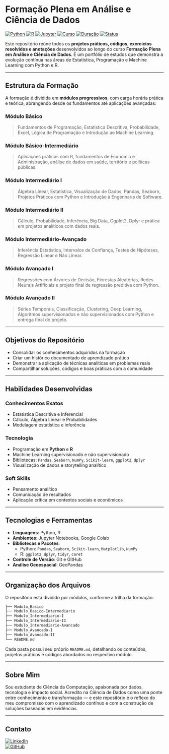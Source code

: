 # Formação Plena em Análise e Ciência de Dados

[![Python](https://img.shields.io/badge/Python-3.10+-blue?logo=python)](https://www.python.org/)
[![R](https://img.shields.io/badge/R-Program-lightgrey?logo=r)](https://www.r-project.org/)
[![Jupyter](https://img.shields.io/badge/Jupyter-Notebook-orange?logo=jupyter)](https://jupyter.org/)
[![Curso](https://img.shields.io/badge/Formação-Ciência%20de%20Dados-green)]()
[![Duração](https://img.shields.io/badge/Carga%20Horária-56h-blueviolet)]()
[![Status](https://img.shields.io/badge/Status-Em%20Andamento-yellow)]()

Este repositório reúne todos os **projetos práticos, códigos, exercícios resolvidos e anotações** desenvolvidos ao longo do curso **Formação Plena em Análise e Ciência de Dados**. É um portfólio de estudos que demonstra a evolução contínua nas áreas de Estatística, Programação e Machine Learning com Python e R.

---

##  Estrutura da Formação

A formação é dividida em **módulos progressivos**, com carga horária prática e teórica, abrangendo desde os fundamentos até aplicações avançadas:

###  Módulo Básico
> Fundamentos de Programação, Estatística Descritiva, Probabilidade, Excel, Lógica de Programação e Introdução ao Machine Learning.

###  Módulo Básico-Intermediário
> Aplicações práticas com R, fundamentos de Economia e Administração, análise de dados em saúde, território e políticas públicas.

###  Módulo Intermediário I
> Álgebra Linear, Estatística, Visualização de Dados, Pandas, Seaborn, Projetos Práticos com Python e Introdução à Engenharia de Software.

###  Módulo Intermediário II
> Cálculo, Probabilidade, Inferência, Big Data, Ggplot2, Dplyr e prática em projetos analíticos com dados reais.

###  Módulo Intermediário-Avançado
> Inferência Estatística, Intervalos de Confiança, Testes de Hipóteses, Regressão Linear e Não Linear.

###  Módulo Avançado I
> Regressões com Árvores de Decisão, Florestas Aleatórias, Redes Neurais Artificiais e projeto final de regressão preditiva com Python.

###  Módulo Avançado II
> Séries Temporais, Classificação, Clustering, Deep Learning, Algoritmos supervisionados e não supervisionados com Python e entrega final do projeto.

---

##  Objetivos do Repositório

- Consolidar os conhecimentos adquiridos na formação
- Criar um histórico documentado de aprendizado prático
- Demonstrar a aplicação de técnicas analíticas em problemas reais
- Compartilhar soluções, códigos e boas práticas com a comunidade

---

##  Habilidades Desenvolvidas

###  Conhecimentos Exatos
- Estatística Descritiva e Inferencial  
- Cálculo, Álgebra Linear e Probabilidades  
- Modelagem estatística e inferência

###  Tecnologia
- Programação em **Python** e **R**
- Machine Learning supervisionado e não supervisionado
- Bibliotecas: `Pandas`, `Seaborn`, `NumPy`, `Scikit-learn`, `ggplot2`, `dplyr`
- Visualização de dados e storytelling analítico

###  Soft Skills
- Pensamento analítico
- Comunicação de resultados
- Aplicação crítica em contextos sociais e econômicos

---

##  Tecnologias e Ferramentas

- **Linguagens**: Python, R  
- **Ambientes**: Jupyter Notebooks, Google Colab  
- **Bibliotecas e Pacotes**:
  - Python: `Pandas`, `Seaborn`, `Scikit-learn`, `Matplotlib`, `NumPy`
  - R: `ggplot2`, `dplyr`, `tidyr`, `caret`
- **Controle de Versão**: Git e GitHub  
- **Análise Geoespacial**: GeoPandas

---

##  Organização dos Arquivos

O repositório está dividido por módulos, conforme a trilha da formação:

```bash
├── Modulo_Basico
├── Modulo_Basico-Intermediario
├── Modulo_Intermediario-I
├── Modulo_Intermediario-II
├── Modulo_Intermediario-Avancado
├── Modulo_Avancado-I
├── Modulo_Avancado-II
└── README.md
```

Cada pasta possui seu próprio `README.md`, detalhando os conteúdos, projetos práticos e códigos abordados no respectivo módulo.

---

##  Sobre Mim

Sou estudante de Ciência da Computação, apaixonada por dados, tecnologia e impacto social. Acredito na Ciência de Dados como uma ponte entre conhecimento e transformação — e este repositório é o reflexo do meu compromisso com o aprendizado contínuo e com a construção de soluções baseadas em evidências.

---

##  Contato

[![LinkedIn](https://img.shields.io/badge/LinkedIn-Perfil-blue?style=flat&logo=linkedin)](https://www.linkedin.com/in/cavalcantiraissa/)  
[![GitHub](https://img.shields.io/badge/GitHub-Perfil-black?style=flat&logo=github)](https://github.com/cavalcantiraissas)









